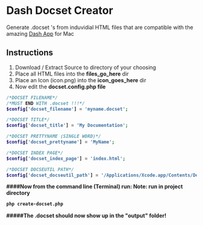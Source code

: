 # Dash Docset Creator
Generate .docset 's from induvidial HTML files that are compatible with the
amazing [Dash App](http://kapeli.com/dash/) for Mac

## Instructions

1. Download / Extract Source to directory of your choosing
2. Place all HTML files into the <strong>files_go_here</strong> dir
3. Place an Icon (icon.png) into the <strong>icon_goes_here</strong> dir
4. Now edit the <strong>docset.config.php<strong> file

```php
/*DOCSET FILENAME*/
/*MUST END WITH .docset !!!*/
$config['docset_filename'] = 'myname.docset';

/*DOCSET TITLE*/
$config['docset_title'] = 'My Documentation';

/*DOCSET PRETTYNAME (SINGLE WORD)*/
$config['docset_prettyname'] = 'MyName';

/*DOCSET INDEX PAGE*/
$config['docset_index_page'] = 'index.html';

/*DOCSET DOCSEUTIL PATH*/
$config['docset_docseutil_path'] = '/Applications/Xcode.app/Contents/Developer/usr/bin/docsetutil';
```

####Now from the command line (Terminal) run:
Note: run in project directory
```sh
php create-docset.php
```

#####The .docset should now show up in the "output" folder!




